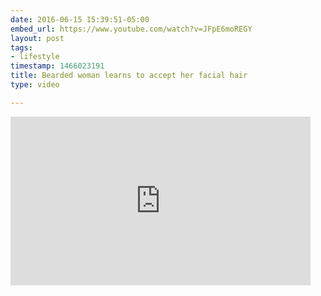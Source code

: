```yaml
---
date: 2016-06-15 15:39:51-05:00
embed_url: https://www.youtube.com/watch?v=JFpE6moREGY
layout: post
tags:
- lifestyle
timestamp: 1466023191
title: Bearded woman learns to accept her facial hair
type: video

---
```

<iframe width="480" height="270" src="https://www.youtube.com/embed/JFpE6moREGY?feature=oembed" frameborder="0" allowfullscreen></iframe>

